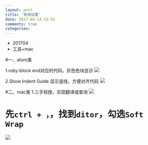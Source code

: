 ```yaml
---
layout: post
title: '常用设置'
date: 2017-04-14 13:53
comments: true
categories: 
---
```

* 201704
* 工具+mac

#一、atom类

1.ruby-block
end对应的代码，灰色色块显示 
![](https://ww1.sinaimg.cn/large/006tKfTcgy1femk3vj93cj31kw0od1kx.jpg)

2.Show Indent Guide
显示竖线，方便对齐代码
![](https://ww3.sinaimg.cn/large/006tKfTcgy1femk5xqxatj31je0v4kbn.jpg)

#二、mac类
1.三手轻按，实现翻译或查询
![](https://ww2.sinaimg.cn/large/006tKfTcgy1femjxns0ooj31fa11ckjl.jpg)







# 先`ctrl + ，`，找到`ditor`，勾选`Soft Wrap`

![](http://ww4.sinaimg.cn/large/006tKfTcgy1ffnpppxnxyj316b0o8448.jpg)